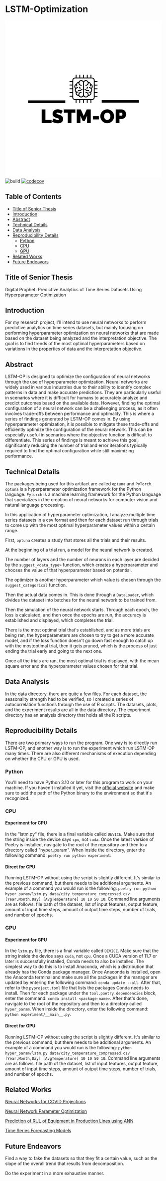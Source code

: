 # LSTM-Optimization

![logo](images/logo.png)
![build](https://github.com/ReadyResearchers/MLP-Optimization/actions/workflows/build.yml/badge.svg)
[![codecov](https://codecov.io/gh/ReadyResearchers/LSTM-Optimization/branch/main/graph/badge.svg?token=KI26GOFV8B)](https://codecov.io/gh/ReadyResearchers/LSTM-Optimization)

## Table of Contents

* [Title of Senior Thesis](#title-of-senior-thesis)
* [Introduction](#introduction)
* [Abstract](#abstract)
* [Technical Details](#technical-details)
* [Data Analysis](#data-analysis)
* [Reproducibility Details](#reproducibility-details)
  + [Python](#python)
  + [CPU](#cpu)
  + [GPU](#gpu)
* [Related Works](#related-works)
* [Future Endeavors](#future-endeavors)

## Title of Senior Thesis

Digital Prophet: Predictive Analytics of Time Series Datasets Using
Hyperparameter Optimization

## Introduction

For my research project, I'll intend to use neural networks to perform predictive
analytics on time series datasets, but mainly focusing on performing hyperparameter
optimization on neural networks that are made based on the dataset being analyzed
and the interpretation objective. The goal is to find trends of the most optimal
hyperparameters based on variations in the properties of data and the
interpretation objective.

## Abstract

LSTM-OP is designed to optimize the configuration of neural networks through
the use of hyperparameter optimization. Neural networks are widely used in
various industries due to their ability to identify complex patterns in data and
make accurate predictions. They are particularly useful in scenarios where it is
difficult for humans to accurately analyze and predict outcomes based on the
available data. However, finding the optimal configuration of a neural network
can be a challenging process, as it often involves trade-offs between performance
and optimality. This is where a series of findings generated by LSTM-OP comes in.
By using hyperparameter optimization, it is possible to mitigate these trade-offs
and efficiently optimize the configuration of the neural network. This can be
especially useful in scenarios where the objective function is difficult to
differentiate. This series of findings is meant to achieve this goal,
significantly reducing the number of trial and error iterations typically required
to find the optimal configuration while still maximizing performance.

## Technical Details

The packages being used for this artifact are called `optuna` and `PyTorch`.
`optuna` is a hyperparameter optimization framework for the Python language.
`Pytorch` is a machine learning framework for the Python language that
specializes in the creation of neural networks for computer vision and
natural language processing.

In this application of hyperparameter optimization, I analyze multiple time series
datasets in a csv format and then for each dataset run through trials to come up
with the most optimal hyperparameter values within a certain range.

First, `optuna` creates a study that stores all the trials and their results.

At the beginning of a trial run, a model for the neural network is created.

The number of layers and the number of neurons in each layer are decided by the
`suggest_<data_type>` function, which creates a hyperparameter and chooses
the value of that hyperparameter based on potential.

The optimizer is another hyperparameter which value is chosen through the
`suggest_categorical` function.

Then the actual data comes in. This is done through a `DataLoader`, which divides
the dataset into batches for the neural network to be trained from.

Then the simulation of the neural network starts. Through each epoch, the loss is
calculated, and then once the epochs are run, the accuracy is established and
displayed, which completes the trial.

There is the most optimal trial that's established, and as more trials are being
ran, the hyperparameters are chosen to try to get a more accurate model,
and if the loss function doesn't go down fast enough to catch up with the
mostoptimal trial, then it gets pruned, which is the process of just ending the
trial early and going to the next one.

Once all the trials are ran, the most optimal trial is displayed, with the
mean square error and the hyperparameter values chosen for that trial.

## Data Analysis

In the data directory, there are quite a few files. For each dataset, the
seasonality strength had to be verified, so I created a series of
autocorrelation functions through the use of R scripts. The datasets,
plots, and the experiment results are all in the data directory. The
experiment directory has an analysis directory that holds all the R scripts.

## Reproducibility Details

There are two primary ways to run the program. One way is to directly run
LSTM-OP, and another way is to run the experiment which run LSTM-OP many times.
There are also different mechanisms of execution depending on whether the
CPU or GPU is used.

### Python

You'll need to have Python 3.10 or later for this program to work on your machine.
If you haven't installed it yet, visit the [official website](https://www.python.org)
and make sure to add the path of the Python binary to the environment so that
it's recognized.

### CPU

#### Experiment for CPU

In the "lstm.py" file, there is a final variable called `DEVICE`. Make sure
that the string inside the device says `cpu`, not `cuda`. Once the latest
version of Poetry is installed, navigate to the root of the repository and then
to a directory called "hyper_param". When inside the directory, enter the
following command: `poetry run python experiment`.

#### Direct for CPU

Running LSTM-OP without using the script is slightly different. It's similar
to the previous command, but there needs to be additional arguments. An
example of a command you would run is the following: `poetry run python
hyper_param/lstm.py data/city_temperature_compressed.csv [Year,Month,Day]
[AvgTemperature] 10 10 50 10`. Command line arguments are as follows: file
path of the dataset, list of input features, output feature, amount of input
time steps, amount of output time steps, number of trials, and number of epochs.

### GPU

#### Experiment for GPU

In the `lstm.py` file, there is a final variable called `DEVICE`. Make
sure that the string inside the device says `cuda`, not `cpu`. Once a CUDA
version of 11.7 or later is successfully installed, Conda needs to also be
installed. The simplest way to do this is to install Anaconda, which is a
distribution that already has the Conda package manager. Once Anaconda is
installed, open the Anaconda terminal and make sure all the packages in
the manager are updated by entering the following command: `conda update --all`.
After that, refer to the `pyproject.toml` file that lists the packages Conda
needs to install. Then for each package under the `tool.poetry.dependencies`
block, enter the command: `conda install <package-name>`. After that's done,
navigate to the root of the repository and then to a directory called
`hyper_param`. When inside the directory, enter the following command:
`python experiment/__main__.py`.

#### Direct for GPU

Running LSTM-OP without using the script is slightly different. It's
similar to the previous command, but there needs to be additional
arguments. An example of a command you would run is the following:
`python hyper_param/lstm.py data/city_temperature_compressed.csv
[Year,Month,Day] [AvgTemperature] 10 10 50 10`. Command line arguments
are as follows: file path of the dataset, list of input features,
output feature, amount of input time steps, amount of output time
steps, number of trials, and number of epochs.

## Related Works

[Neural Networks for COVID Projections](https://www.sciencedirect.com/science/article/pii/S2772662221000060)

[Neural Network Parameter Optimization](https://www.sciencedirect.com/science/article/abs/pii/S0925231215020184?casa_token=RXOg711Fbs0AAAAA:KJsnEcjVitIX6KTRR0W88cmcuomo1-oGHGbZpk4jlphHwuk7SNpg48bX0zwLw9THn9Ibv0R9UQ)

[Prediction of RUL of Equipment in Production Lines using ANN](https://www.mdpi.com/1424-8220/21/3/932)

[Time Series Forecasting Models](https://otexts.com/fpp2/data-methods.html)

## Future Endeavors

Find a way to fake the datasets so that they fit a certain value,
such as the slope of the overall trend that results from decomposition.

Do the experiment in a more exhaustive manner.
